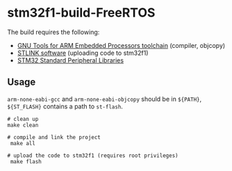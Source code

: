 # stm32f1-build-FreeRTOS
The build requires the following:
- [GNU Tools for ARM Embedded Processors toolchain](https://launchpad.net/gcc-arm-embedded) (compiler, objcopy)
- [STLINK software](https://github.com/texane/stlink) (uploading code to stm32f1)
- [STM32 Standard Peripheral Libraries](http://www.st.com/content/st_com/en/products/embedded-software/mcus-embedded-software/stm32-embedded-software/stm32-standard-peripheral-libraries/stsw-stm32054.html)


## Usage
`arm-none-eabi-gcc` and `arm-none-eabi-objcopy` should be in `${PATH}`, `${ST_FLASH}` contains a path to `st-flash`.
```
# clean up
make clean

# compile and link the project
 make all

# upload the code to stm32f1 (requires root privileges)
 make flash

